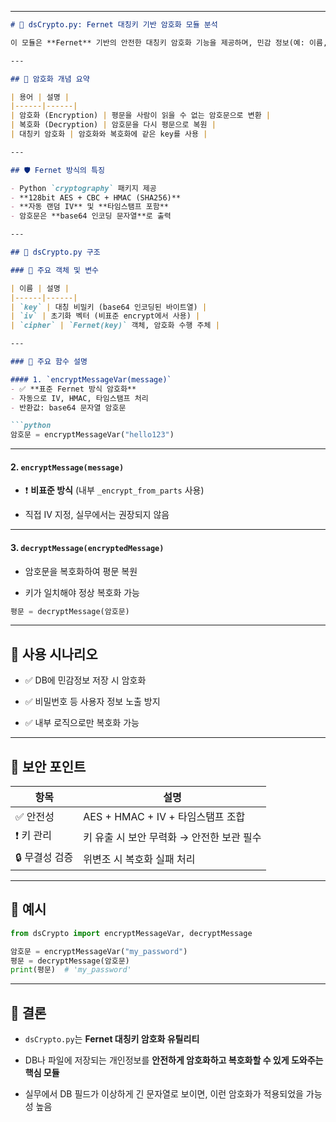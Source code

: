 

---

````markdown
# 🔐 dsCrypto.py: Fernet 대칭키 기반 암호화 모듈 분석

이 모듈은 **Fernet** 기반의 안전한 대칭키 암호화 기능을 제공하며, 민감 정보(예: 이름, 비밀번호 등)의 저장과 복호화를 간편하게 처리합니다.

---

## 🔑 암호화 개념 요약

| 용어 | 설명 |
|------|------|
| 암호화 (Encryption) | 평문을 사람이 읽을 수 없는 암호문으로 변환 |
| 복호화 (Decryption) | 암호문을 다시 평문으로 복원 |
| 대칭키 암호화 | 암호화와 복호화에 같은 key를 사용 |

---

## 🛡️ Fernet 방식의 특징

- Python `cryptography` 패키지 제공
- **128bit AES + CBC + HMAC (SHA256)**
- **자동 랜덤 IV** 및 **타임스탬프 포함**
- 암호문은 **base64 인코딩 문자열**로 출력

---

## 📄 dsCrypto.py 구조

### 🔐 주요 객체 및 변수

| 이름 | 설명 |
|------|------|
| `key` | 대칭 비밀키 (base64 인코딩된 바이트열) |
| `iv` | 초기화 벡터 (비표준 encrypt에서 사용) |
| `cipher` | `Fernet(key)` 객체, 암호화 수행 주체 |

---

### 🧩 주요 함수 설명

#### 1. `encryptMessageVar(message)`
- ✅ **표준 Fernet 방식 암호화**
- 자동으로 IV, HMAC, 타임스탬프 처리
- 반환값: base64 문자열 암호문

```python
암호문 = encryptMessageVar("hello123")
````

---

#### 2. `encryptMessage(message)`

- ❗ **비표준 방식** (내부 `_encrypt_from_parts` 사용)
    
- 직접 IV 지정, 실무에서는 권장되지 않음
    

---

#### 3. `decryptMessage(encryptedMessage)`

- 암호문을 복호화하여 평문 복원
    
- 키가 일치해야 정상 복호화 가능
    

```python
평문 = decryptMessage(암호문)
```

---

## 💼 사용 시나리오

- ✅ DB에 민감정보 저장 시 암호화
    
- ✅ 비밀번호 등 사용자 정보 노출 방지
    
- ✅ 내부 로직으로만 복호화 가능
    

---

## 🧠 보안 포인트

|항목|설명|
|---|---|
|✅ 안전성|AES + HMAC + IV + 타임스탬프 조합|
|❗ 키 관리|키 유출 시 보안 무력화 → 안전한 보관 필수|
|🔒 무결성 검증|위변조 시 복호화 실패 처리|

---

## 🧪 예시

```python
from dsCrypto import encryptMessageVar, decryptMessage

암호문 = encryptMessageVar("my_password")
평문 = decryptMessage(암호문)
print(평문)  # 'my_password'
```

---

## 🧾 결론

- `dsCrypto.py`는 **Fernet 대칭키 암호화 유틸리티**
    
- DB나 파일에 저장되는 개인정보를 **안전하게 암호화하고 복호화할 수 있게 도와주는 핵심 모듈**
    
- 실무에서 DB 필드가 이상하게 긴 문자열로 보이면, 이런 암호화가 적용되었을 가능성 높음
    
